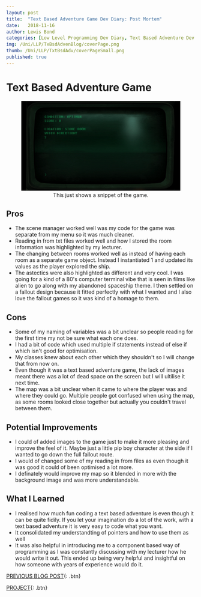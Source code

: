 ```yaml
---
layout: post
title:  "Text Based Adventure Game Dev Diary: Post Mortem"
date:   2018-11-16
author: Lewis Bond
categories: [Low Level Programming Dev Diary, Text Based Adventure Dev Diary, Post Mortem]
img: /Uni/LLP/TxBsdAdvenBlog/coverPage.png
thumb: /Uni/LLP/TxtBsdAdv/coverPageSmall.png
published: true
---
```


<!--more-->
# Text Based Adventure Game

<center>
<figure>
    <a href="/assets/img/blog/Uni/LLP/TxBsdAdvenBlog/TBAG.gif"><img src="/assets/img/blog/Uni/LLP/TxBsdAdvenBlog/TBAG.gif"></a>
    <figcaption>This just shows a snippet of the game.</figcaption>
</figure>
</center>

## Pros
<ul>
    <li>The scene manager worked well was my code for the game was separate from my menu so it was much cleaner.</li>
    <li>Reading in from txt files worked well and how I stored the room information was highlighted by my lecturer.</li>
    <li>The changing between rooms worked well as instead of having each room as a separate game object. Instead I instantiated 1 and updated its values as the player explored the ship.</li>
    <li>The astectics were also highlighted as different and very cool. I was going for a kind of a 80's computer terminal vibe that is seen in films like alien to go along with my abandoned spaceship theme. I then settled on a fallout design because it fitted perfectly with what I wanted and I also love the fallout games so it was kind of a homage to them.</li>
</ul>

## Cons
<ul>
<li>Some of my naming of variables was a bit unclear so people reading for the first time my not be sure what each one does.</li>
    <li>I had a bit of code which used multiple if statements instead of else if which isn't good for optimisation.</li>
    <li>My classes knew about each other which they shouldn't so I will change that from now on.</li>
    <li>Even though it was a text based adventure game, the lack of images meant there was a lot of dead space on the screen but I will ultilise it next time.</li>
    <li>The map was a bit unclear when it came to where the player was and where they could go. Multiple people got confused when using the map, as some rooms looked close together but actually you couldn't travel between them.</li>
</ul>

## Potential Improvements
<ul>
    <li>I could of added images to the game just to make it more pleasing and improve the feel of it. Maybe just a little pip boy character at the side if I wanted to go down the full fallout route.</li>
    <li>I would of changed some of my reading in from files as even though it was good it could of been optimised a lot more.</li>
    <li>I definately would improve my map so it blended in more with the background image and was more understandable.</li>
</ul>

## What I Learned
<ul>
    <li>I realised how much fun coding a text based adventure is even though it can be quite fidily. If you let your imagination do a lot of the work, with a text based adventure it is very easy to code what you want.</li>
    <li>It consolidated my understandting of pointers and how to use them as well</li>
    <li>It was also helpful in introducing me to a component based way of programming as I was constantly discussing with my lecturer how he would write it out. This ended up being very helpful and insightful on how someone with years of experience would do it.</li>
</ul>


[PREVIOUS BLOG POST](https://lbondi7.github.io/low%20level%20programming%20dev%20diary/text%20based%20adventure%20dev%20diary/llp-dd-TBAG-5){: .btn}

[PROJECT](https://lbondi7.github.io/projects/LLP-TBAG/){: .btn}
